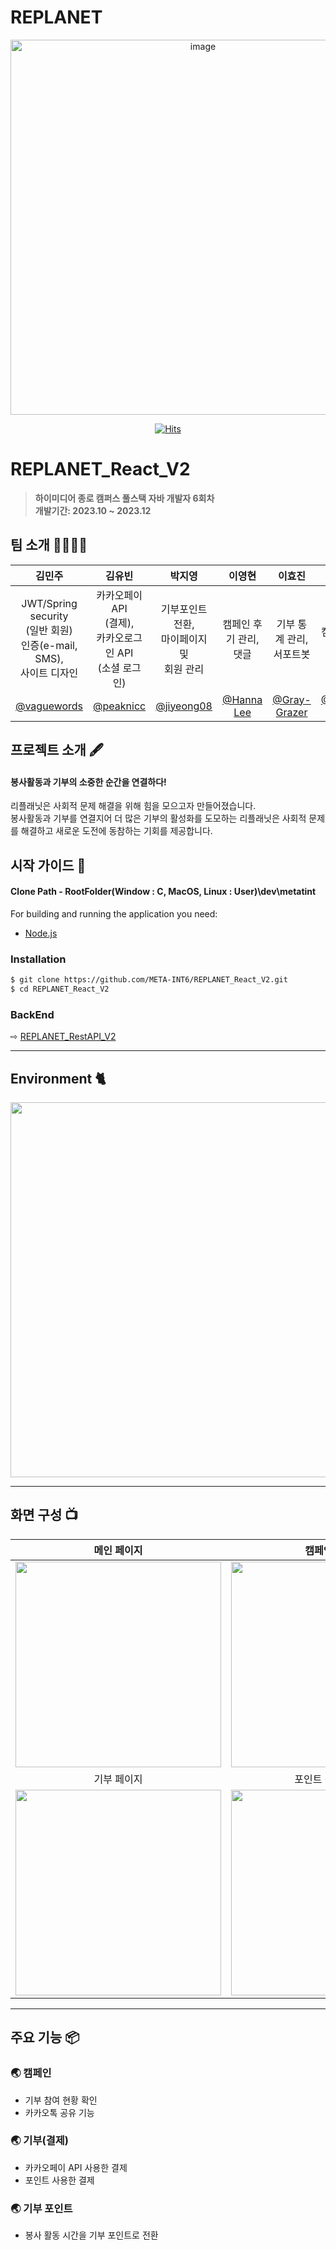 # REPLANET

<div align="center">
<img width="600" alt="image" src=".github/images/replanet_temp_img.png">

[![Hits](https://hits.seeyoufarm.com/api/count/incr/badge.svg?url=https%3A%2F%2Fgithub.com%2FMETA-INT6%2FREPLANET_React_V2&count_bg=%2379C83D&title_bg=%23555555&icon=&icon_color=%23E7E7E7&title=hits&edge_flat=false)](https://hits.seeyoufarm.com)

</div>

# REPLANET_React_V2
> **하이미디어 종로 캠퍼스 풀스택 자바 개발자 6회차** <br/> **개발기간: 2023.10 ~ 2023.12**

## 팀 소개 👨‍👨‍👧‍👧

|      김민주       |          김유빈         |       박지영         |       이영현         |       이효진         |       전승재         |                                                                                                               
| :------------------------------------------------------------------------------: | :---------------------------------------------------------------------------------------------------------------------------------------------------: | :---------------------------------------------------------------------------------------------------------------------------------------------------------------------------------------------------: | :------------------------------------------------------------------------------: | :------------------------------------------------------------------------------: | :------------------------------------------------------------------------------: | 
| JWT/Spring security<br/>(일반 회원)<br/>인증(e-mail, SMS),<br/>사이트 디자인 | 카카오페이 API<br/>(결제),<br/>카카오로그인 API<br/>(소셜 로그인) | 기부포인트 전환,<br/>마이페이지<br/>및<br/>회원 관리 | 캠페인 후기 관리, <br/> 댓글 | 기부 통계 관리,<br/>서포트봇 | 캠페인 관리 |
|   [@vaguewords](https://github.com/vaguewords)   |    [@peaknicc](https://github.com/peaknicc)  | [@jiyeong08](https://github.com/jiyeong08)  | [@Hanna Lee](https://github.com/babyybiss)  | [@Gray-Grazer](https://github.com/Gray-Grazer)  | [@Seung jae](https://github.com/wjs960)  |

## 프로젝트 소개 🖋

#### 봉사활동과 기부의 소중한 순간을 연결하다!
리플래닛은 사회적 문제 해결을 위해 힘을 모으고자 만들어졌습니다.<br/>
봉사활동과 기부를 연결지어 더 많은 기부의 활성화를 도모하는 리플래닛은 사회적 문제를 해결하고 새로운 도전에 동참하는 기회를 제공합니다.

## 시작 가이드 📑

#### Clone Path - RootFolder(Window : C, MacOS, Linux : User)\dev\metatint

For building and running the application you need:

- [Node.js](https://nodejs.org/en/download/)

### Installation
``` bash
$ git clone https://github.com/META-INT6/REPLANET_React_V2.git
$ cd REPLANET_React_V2
```

### BackEnd
⇨ [REPLANET_RestAPI_V2](https://github.com/META-INT6/REPLANET_RestAPI_V2.git)


---

## Environment 🐈

<img width="600" src=".github/images/"/>

---
## 화면 구성 📺
| 메인 페이지  |  캠페인 페이지   |
| :-------------------------------------------: | :------------: |
|  <img width="329" src=".github/images/replanet_main.png"/> |  <img width="329" src=".github/images/replanet_campaign.png"/>|  
| 기부 페이지   |  포인트 전환 페이지   |  
| <img width="329" src=".github/images/replanet_donation.png"/>   |  <img width="329" src=".github/images/replanet_point.png"/>     |

---
## 주요 기능 📦

### 🌏 캠페인
- 기부 참여 현황 확인
- 카카오톡 공유 기능

### 🌏 기부(결제)
- 카카오페이 API 사용한 결제
- 포인트 사용한 결제

### 🌏 기부 포인트
- 봉사 활동 시간을 기부 포인트로 전환
